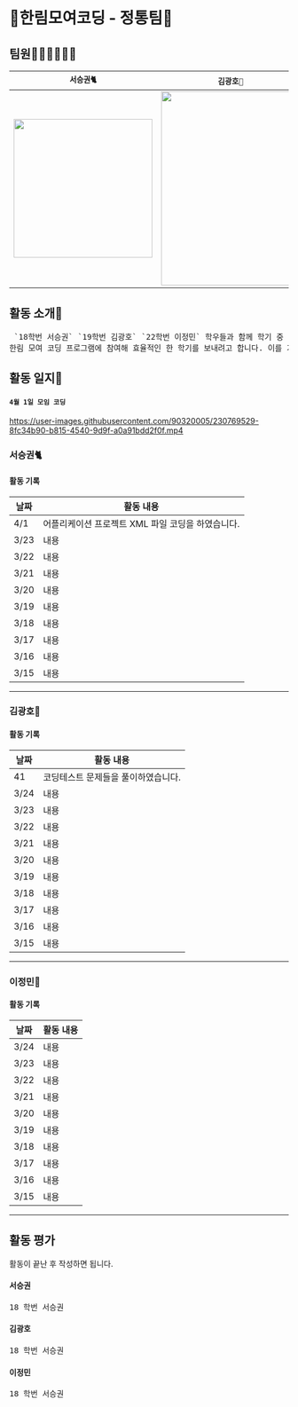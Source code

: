 # 🚀한림모여코딩 - 정통팀🚀

## 팀원👨‍💻👨‍💻👩‍💻
| <b>`서승권🐈`</b> | <b>`김광호🐰`</b> | <b>`이정민🐊`</b> |
| --- | --- | --- | 
|<img src = "https://user-images.githubusercontent.com/90320005/227460203-0998ac4d-f8f0-4371-8ba6-13af6a05545e.png" width="250px" height="250px"> | <img src = "https://user-images.githubusercontent.com/90320005/227460287-05313607-4a4e-49ae-ac68-9bb78d38611a.jpg" width="250px" height="350px"> | <img src = "https://user-images.githubusercontent.com/90320005/227460314-4136213f-540a-44b9-90ab-bc67e0ce7b27.png" width="250px" height="350px"> |




## 활동 소개📝

<pre> `18학번 서승권` `19학번 김광호` `22학번 이정민` 학우들과 함께 학기 중 및 시험기간동안 함께 코딩 공부를 하며
한림 모여 코딩 프로그램에 참여해 효율적인 한 학기를 보내려고 합니다. 이를 기록하기 위한 깃허브 일지입니다.</pre>

## 활동 일지📖

#### `4월 1일 모임 코딩`

https://user-images.githubusercontent.com/90320005/230769529-8fc34b90-b815-4540-9d9f-a0a91bdd2f0f.mp4

### 서승권🐈

#### 활동 기록

날짜 | 활동 내용 |
--- | --- |
4/1 | 어플리케이션 프로젝트 XML 파일 코딩을 하였습니다. |
3/23 | 내용 |
3/22 | 내용 |
3/21 | 내용 |
3/20 | 내용 |
3/19 | 내용 |
3/18 | 내용 |
3/17 | 내용 |
3/16 | 내용 |
3/15 | 내용 |

---

### 김광호🐰

#### 활동 기록

날짜 | 활동 내용 |
--- | --- |
41 | 코딩테스트 문제들을 풀이하였습니다.|
3/24 | 내용 |
3/23 | 내용 |
3/22 | 내용 |
3/21 | 내용 |
3/20 | 내용 |
3/19 | 내용 |
3/18 | 내용 |
3/17 | 내용 |
3/16 | 내용 |
3/15 | 내용 |

---

### 이정민🐊

#### 활동 기록

날짜 | 활동 내용 |
--- | --- |
3/24 | 내용 |
3/23 | 내용 |
3/22 | 내용 |
3/21 | 내용 |
3/20 | 내용 |
3/19 | 내용 |
3/18 | 내용 |
3/17 | 내용 |
3/16 | 내용 |
3/15 | 내용 |

---

## 활동 평가

활동이 끝난 후 작성하면 됩니다.

#### 서승권
<pre>18 학번 서승권</pre>

#### 김광호
<pre>18 학번 서승권</pre>

#### 이정민
<pre>18 학번 서승권</pre>
